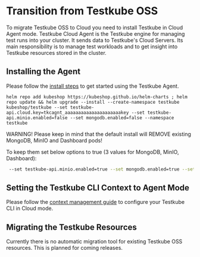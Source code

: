 # Transition from Testkube OSS

To migrate Testkube OSS to Cloud you need to install Testkube in Cloud Agent mode. Testkube Cloud Agent is the Testkube engine for managing test runs into your cluster. It sends data to Testkube's Cloud Servers. Its main responsibility is to manage test workloads and to get insight into Testkube resources stored in the cluster.


## Installing the Agent

Please follow the [install steps](installing-agent.md) to get started using the Testkube Agent.

```
helm repo add kubeshop https://kubeshop.github.io/helm-charts ; helm repo update && helm upgrade --install --create-namespace testkube kubeshop/testkube --set testkube-api.cloud.key=tkcagnt_aaaaaaaaaaaaaaaaaaaaakey --set testkube-api.minio.enabled=false --set mongodb.enabled=false --namespace testkube
```

WARNING! Please keep in mind that the default install will REMOVE existing MongoDB, MinIO and Dashboard pods!

To keep them set below options to true (3 values for MongoDB, MinIO, Dashboard):
```sh
 --set testkube-api.minio.enabled=true --set mongodb.enabled=true --set testkube-dashboard.enabled=true
```

## Setting the Testkube CLI Context to Agent Mode

Please follow the [context management guide](managing-cli-context.md) to configure your Testkube CLI in Cloud mode.


## Migrating the Testkube Resources

Currently there is no automatic migration tool for existing Testkube OSS resources. This is planned for coming releases.
